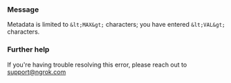 
### Message
Metadata is limited to `&lt;MAX&gt;` characters; you have entered `&lt;VAL&gt;` characters.

### Further help
If you're having trouble resolving this error, please reach out to [support@ngrok.com](mailto:support@ngrok.com?subject=Help%20with%20ERR_NGROK_605)

